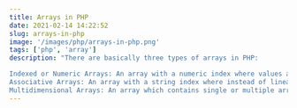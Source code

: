```yaml
---
title: Arrays in PHP
date: 2021-02-14 14:22:52
slug: arrays-in-php
image: '/images/php/arrays-in-php.png'
tags: ['php', 'array']
description: "There are basically three types of arrays in PHP:

Indexed or Numeric Arrays: An array with a numeric index where values are stored linearly.
Associative Arrays: An array with a string index where instead of linear storage, each value can be assigned a specific key.
Multidimensional Arrays: An array which contains single or multiple array within it and can be accessed via multiple indices."
---
```

